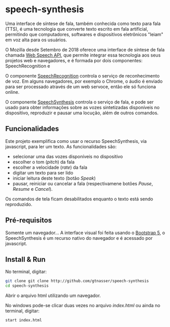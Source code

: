 # speech-synthesis

Uma interface de síntese de fala, também conhecida como texto para fala (TTS), é uma tecnologia que converte texto escrito em fala artificial, permitindo que computadores, softwares e dispositivos eletrônicos "leiam" em voz alta para os usuários.

O Mozilla desde Setembro de 2018 oferece uma interface de síntese de fala chamada [Web Speech API](https://developer.mozilla.org/en-US/docs/Web/API/Web_Speech_API), que permite integrar essa tecnologia aos seus projetos web e navegadores, e é formada por dois componentes: SpeechRecognition e

O componente [SpeechRecognition](https://developer.mozilla.org/en-US/docs/Web/API/SpeechRecognition) controla o serviço de reconhecimento de voz. Em alguns navegadores, por exemplo o Chrome, o áudio é enviado para ser processado através de um web servoce, então ele só funciona online.

O componente [SpeechSynthesis](https://developer.mozilla.org/en-US/docs/Web/API/SpeechSynthesis) controla o serviço de fala, e pode ser usado para obter informações sobre as vozes sintetizadas disponíveis no dispositivo, reproduzir e pausar uma locução, além de outros comandos.

## Funcionalidades

Este projeto exemplifica como usar o recurso SpeechSynthesis, via javascript, para ler um texto.
As funcionalidades são:
- selecionar uma das vozes disponíveis no dispositivo
- escolher o tom (*pitch*) da fala
- escolher a velocidade (*rate*) da fala
- digitar um texto para ser lido
- iniciar leitura deste texto (botão *Speak*)
- pausar, reiniciar ou cancelar a fala (respectivamene botões *Pause*, *Resume* e *Cancel*).

Os comandos de tela ficam desabilitados enquanto o texto está sendo reproduzido.


## Pré-requisitos

Somente um navegador... A interface visual foi feita usando o [Bootstrap 5](https://getbootstrap.com/), o SpeechSynthesis é um recurso nativo do navegador e é acessado por javascript.

## Install & Run

No terminal, digitar:

```bash
git clone git clone http://github.com/gtnasser/speech-synthesis
cd speech-synthesis
```

Abrir o arquivo html utilizando um navegador.

No windows pode-se clicar duas vezes no arquivo *index.html* ou ainda no terminal, digitar:
```
start index.html
```


